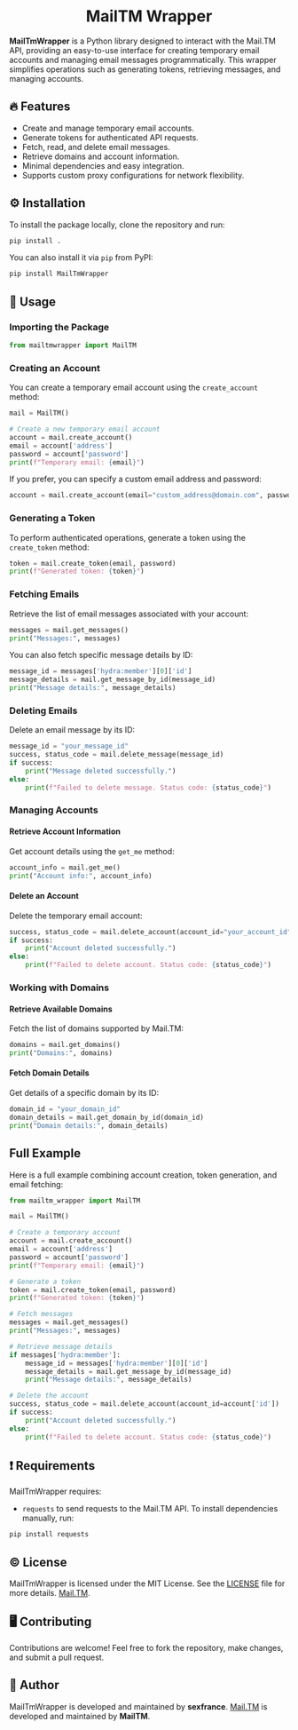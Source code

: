 <h1 align="center">MailTM Wrapper</h2>

**MailTmWrapper** is a Python library designed to interact with the Mail.TM API, providing an easy-to-use interface for creating temporary email accounts and managing email messages programmatically. This wrapper simplifies operations such as generating tokens, retrieving messages, and managing accounts.

## 🔥 Features

- Create and manage temporary email accounts.
- Generate tokens for authenticated API requests.
- Fetch, read, and delete email messages.
- Retrieve domains and account information.
- Minimal dependencies and easy integration.
- Supports custom proxy configurations for network flexibility.

## ⚙️ Installation

To install the package locally, clone the repository and run:

```bash
pip install .
```

You can also install it via `pip` from PyPI:

```bash
pip install MailTmWrapper
```

## 🔧 Usage

### Importing the Package

```python
from mailtmwrapper import MailTM
```

### Creating an Account

You can create a temporary email account using the `create_account` method:

```python
mail = MailTM()

# Create a new temporary email account
account = mail.create_account()
email = account['address']
password = account['password']
print(f"Temporary email: {email}")
```

If you prefer, you can specify a custom email address and password:

```python
account = mail.create_account(email="custom_address@domain.com", password="CustomPassword123?")
```

### Generating a Token

To perform authenticated operations, generate a token using the `create_token` method:

```python
token = mail.create_token(email, password)
print(f"Generated token: {token}")
```

### Fetching Emails

Retrieve the list of email messages associated with your account:

```python
messages = mail.get_messages()
print("Messages:", messages)
```

You can also fetch specific message details by ID:

```python
message_id = messages['hydra:member'][0]['id']
message_details = mail.get_message_by_id(message_id)
print("Message details:", message_details)
```

### Deleting Emails

Delete an email message by its ID:

```python
message_id = "your_message_id"
success, status_code = mail.delete_message(message_id)
if success:
    print("Message deleted successfully.")
else:
    print(f"Failed to delete message. Status code: {status_code}")
```

### Managing Accounts

#### Retrieve Account Information

Get account details using the `get_me` method:

```python
account_info = mail.get_me()
print("Account info:", account_info)
```

#### Delete an Account

Delete the temporary email account:

```python
success, status_code = mail.delete_account(account_id="your_account_id")
if success:
    print("Account deleted successfully.")
else:
    print(f"Failed to delete account. Status code: {status_code}")
```

### Working with Domains

#### Retrieve Available Domains

Fetch the list of domains supported by Mail.TM:

```python
domains = mail.get_domains()
print("Domains:", domains)
```

#### Fetch Domain Details

Get details of a specific domain by its ID:

```python
domain_id = "your_domain_id"
domain_details = mail.get_domain_by_id(domain_id)
print("Domain details:", domain_details)
```

## Full Example

Here is a full example combining account creation, token generation, and email fetching:

```python
from mailtm_wrapper import MailTM

mail = MailTM()

# Create a temporary account
account = mail.create_account()
email = account['address']
password = account['password']
print(f"Temporary email: {email}")

# Generate a token
token = mail.create_token(email, password)
print(f"Generated token: {token}")

# Fetch messages
messages = mail.get_messages()
print("Messages:", messages)

# Retrieve message details
if messages['hydra:member']:
    message_id = messages['hydra:member'][0]['id']
    message_details = mail.get_message_by_id(message_id)
    print("Message details:", message_details)

# Delete the account
success, status_code = mail.delete_account(account_id=account['id'])
if success:
    print("Account deleted successfully.")
else:
    print(f"Failed to delete account. Status code: {status_code}")
```

## ❗ Requirements

MailTmWrapper requires:

- `requests` to send requests to the Mail.TM API.
  To install dependencies manually, run:

```bash
pip install requests
```

## ©️ License

MailTmWrapper is licensed under the MIT License. See the [LICENSE](LICENSE) file for more details.
[Mail.TM](https://mail.tm/).

## 🖥️ Contributing

Contributions are welcome! Feel free to fork the repository, make changes, and submit a pull request.

## 👤 Author

MailTmWrapper is developed and maintained by **sexfrance**.
[Mail.TM](https://mail.tm/) is developed and maintained by **MailTM**.
